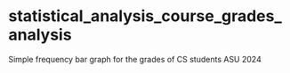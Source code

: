 # statistical_analysis_course_grades_analysis
Simple frequency bar graph for the grades of CS students ASU 2024
